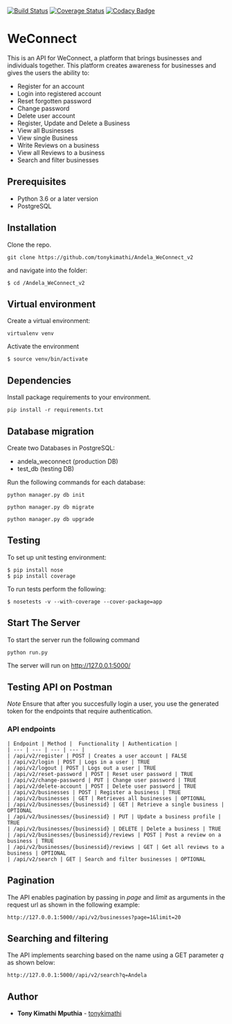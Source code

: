 [![Build Status](https://travis-ci.org/tonykimathi/Andela_WeConnect_v2.svg?branch=ft-get-all-user-reviews-157660976)](https://travis-ci.org/tonykimathi/Andela_WeConnect_v2)
[![Coverage Status](https://coveralls.io/repos/github/tonykimathi/Andela_WeConnect_v2/badge.svg?branch=ft-get-all-user-reviews-157660976)](https://coveralls.io/github/tonykimathi/Andela_WeConnect_v2?branch=ft-get-all-user-reviews-157660976)
[![Codacy Badge](https://api.codacy.com/project/badge/Grade/51c2106d3a9842aabe2c996e22537d6a)](https://www.codacy.com/app/tonykimathi/Andela_WeConnect_v2?utm_source=github.com&amp;utm_medium=referral&amp;utm_content=tonykimathi/Andela_WeConnect_v2&amp;utm_campaign=Badge_Grade)

# WeConnect

This is an API for WeConnect, a platform that brings businesses and individuals together. This platform creates awareness for businesses and gives the users the ability to:

- Register for an account
- Login into registered account
- Reset forgotten password
- Change password
- Delete user account
- Register, Update and Delete a Business
- View all Businesses
- View single Business
- Write Reviews on a business
- View all Reviews to a business
- Search and filter businesses

## Prerequisites

- Python 3.6 or a later version
- PostgreSQL

## Installation

Clone the repo.
```
git clone https://github.com/tonykimathi/Andela_WeConnect_v2
```

and navigate into the folder: 

```
$ cd /Andela_WeConnect_v2
```

## Virtual environment

Create a virtual environment:
```
virtualenv venv
```
Activate the environment
```
$ source venv/bin/activate
```

## Dependencies

Install package requirements to your environment.
```
pip install -r requirements.txt
```

## Database migration

Create two Databases in PostgreSQL:
- andela_weconnect (production DB)
- test_db (testing DB)

Run the following commands for each database:
```
python manager.py db init

python manager.py db migrate

python manager.py db upgrade

```

## Testing

To set up unit testing environment:
```
$ pip install nose
$ pip install coverage
```

To run tests perform the following:
```
$ nosetests -v --with-coverage --cover-package=app
```

## Start The Server

To start the server run the following command
```
python run.py
```
The server will run on http://127.0.0.1:5000/

## Testing API on Postman

*Note* Ensure that after you succesfully login a user, you use the generated token for the endpoints that require authentication. 

### API endpoints

```
| Endpoint | Method |  Functionality | Authentication |
| --- | --- | --- | --- |
| /api/v2/register | POST | Creates a user account | FALSE
| /api/v2/login | POST | Logs in a user | TRUE
| /api/v2/logout | POST | Logs out a user | TRUE
| /api/v2/reset-password | POST | Reset user password | TRUE
| /api/v2/change-password | PUT | Change user password | TRUE
| /api/v2/delete-account | POST | Delete user password | TRUE
| /api/v2/businesses | POST | Register a business | TRUE
| /api/v2/businesses | GET | Retrieves all businesses | OPTIONAL 
| /api/v2/businesses/{businessid} | GET | Retrieve a single business | OPTIONAL
| /api/v2/businesses/{businessid} | PUT | Update a business profile | TRUE
| /api/v2/businesses/{businessid} | DELETE | Delete a business | TRUE
| /api/v2/businesses/{businessid}/reviews | POST | Post a review on a business | TRUE
| /api/v2/businesses/{businessid}/reviews | GET | Get all reviews to a business | OPTIONAL
| /api/v2/search | GET | Search and filter businesses | OPTIONAL

```
## Pagination

The API enables pagination by passing in *page* and *limit* as arguments in the request url as shown in the following example:

```
http://127.0.0.1:5000//api/v2/businesses?page=1&limit=20

```

## Searching and filtering

The API implements searching based on the name using a GET parameter *q* as shown below:
```
http://127.0.0.1:5000//api/v2/search?q=Andela
```

## Author

* **Tony Kimathi Mputhia** - [tonykimathi](https://github.com/tonykimathi)

